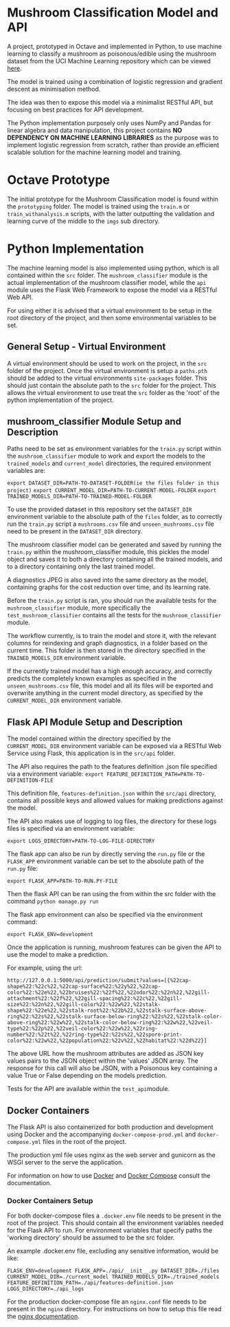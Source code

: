 # Mushroom Classification Model and API

A project, prototyped in Octave and implemented in Python, to use machine learning to classify a mushroom as poisonous/edible using the mushroom dataset from the UCI Machine Learning repository which can be viewed [here](https://www.kaggle.com/uciml/mushroom-classification).

The model is trained using a combination of logistic regression and gradient descent as minimisation method.

The idea was then to expose this model via a minimalist RESTful API, but focusing on best practices for API development.

The Python implementation purposely only uses NumPy and Pandas for linear algebra and data manipulation, this project contains **NO DEPENDENCY ON MACHINE LEARNING LIBRARIES** as the purpose was to implement logistic regression from scratch, rather than provide an efficient scalable solution for the machine learning model and training.

# Octave Prototype

The initial prototype for the Mushroom Classification model is found within the `prototyping` folder. The model is trained using the `train.m` or `train_withanalysis.m` scripts, with the latter outputting the validation and learning curve of the middle to the `imgs` sub directory.

# Python Implementation

The machine learning model is also implemented using python, which is all contained within the `src` folder. The `mushroom_classifier`  module is the actual implementation of the mushroom classifier model, while the `api` module uses the Flask Web Framework to expose the model via a RESTful Web API. 

For using either it is advised that a virtual environment to be setup in the root directory of the project, and then some environmental variables to be set.

## General Setup - Virtual Environment

A virtual environment should be used to work on the project, in the `src` folder of the project. Once the virtual environment is setup a `paths.pth` should be added to the virtual environments `site-packages` folder. This should just contain the absolute path to the `src` folder for the project. This allows the virtual environment to use treat the `src` folder as the 'root' of the python implementation of the project.

## mushroom_classifier Module Setup and Description

Paths need to be set as environment variables for the `train.py` script within the `mushroom_classifier` module to work and export the models to the `trained_models` and `current_model` directories, the required environment variables are:

`export DATASET_DIR=PATH-TO-DATASET-FOLDER(ie the files folder in this project)`
`export CURRENT_MODEL_DIR=PATH-TO-CURRENT-MODEL-FOLDER`
`export TRAINED_MODELS_DIR=PATH-TO-TRAINED-MODEL-FOLDER`

To use the provided dataset in this repository set the `DATASET_DIR` environment variable to the absolute path of the `files` folder, as to correctly run the `train.py` script a `mushrooms.csv` file and `unseen_mushrooms.csv` file need to be present in the `DATASET_DIR` directory.

The mushroom classifier model can be generated and saved by running the `train.py` within the mushroom_classifier module, this pickles the model object and saves it to both a directory containing all the trained models, and to a directory containing only the last trained model.

A diagnostics JPEG is also saved into the same directory as the model, containing graphs for the cost reduction over time, and its learning rate.

Before the `train.py` script is ran, you should run the available tests for the `mushroom_classifier` module, more specifically the `test_mushroom_classifier` contains all the tests for the `mushroom_classifier` module.

The workflow currently, is to train the model and store it, with the relevant columns for reindexing and graph diagnostics, in a folder based on the current time. This folder is then stored in the directory specified in the `TRAINED_MODELS_DIR` environment variable. 

If the currently trained model has a high enough accuracy, and correctly predicts the completely known examples as specified in the `unseen_mushrooms.csv` file, this model and all its files will be exported and overwrite anything in the current model directory, as specified by the `CURRENT_MODEL_DIR` environment variable.

## Flask API Module Setup and Description

The model contained within the directory specified by the `CURRENT_MODEL_DIR` environment variable can be exposed via a RESTful Web Service using Flask, this application is in the `src/api` folder.

The API also requires the path to the features definition .json file specified via a environment variable:
`export FEATURE_DEFINITION_PATH=PATH-TO-DEFINITION-FILE`

This definition file, `features-definition.json` within the `src/api` directory, contains all possible keys and allowed values for making predictions against the model.

The API also makes use of logging to log files, the directory for these logs files is specified via an environment variable:

`export LOGS_DIRECTORY=PATH-TO-LOG-FILE-DIRECTORY`

The flask app can also be run by directly serving the `run.py` file or the `FLASK_APP` environment variable can be set to the absolute path of the `run.py` file:

`export FLASK_APP=PATH-TO-RUN.PY-FILE`

Then the flask API can be ran using the from within the src folder with the command `python manage.py run`

The flask app environment can also be specified via the environment command:

`export FLASK_ENV=development`

Once the application is running, mushroom features can be given the API to use the model to make a prediction.

For example, using the url:

`http://127.0.0.1:5000/api/prediction/submit?values=[{%22cap-shape%22:%22c%22,%22cap-surface%22:%22y%22,%22cap-color%22:%22e%22,%22bruises%22:%22f%22,%22odor%22:%22n%22,%22gill-attachment%22:%22f%22,%22gill-spacing%22:%22c%22,%22gill-size%22:%22n%22,%22gill-color%22:%22w%22,%22stalk-shape%22:%22e%22,%22stalk-root%22:%22b%22,%22stalk-surface-above-ring%22:%22s%22,%22stalk-surface-below-ring%22:%22s%22,%22stalk-color-above-ring%22:%22w%22,%22stalk-color-below-ring%22:%22w%22,%22veil-type%22:%22p%22,%22veil-color%22:%22w%22,%22ring-number%22:%22t%22,%22ring-type%22:%22s%22,%22spore-print-color%22:%22w%22,%22population%22:%22v%22,%22habitat%22:%22d%22}]`

The above URL how the mushroom attributes are added as JSON key values pairs to the JSON object within the 'values' JSON array. The response for this call will also be JSON, with a Poisonous key containing a value True or False depending on the models prediction.

Tests for the API are available within the `test_api`module.

## Docker Containers

The Flask API is also containerized for both production and development using Docker and the accompanying `docker-compose-prod.yml` and `docker-compose.yml` files in the root of the project.

The production yml file uses nginx as the web server and gunicorn as the WSGI server to the serve the application.

For information on how to use [Docker](https://docs.docker.com/) and [Docker Compose](https://docs.docker.com/compose/) consult the documentation.

### Docker Containers Setup

For both docker-compose files a `.docker.env` file needs to be present in the root of the project. This should contain all the environment variables needed for the Flask API to run. For environment variables that specify paths the 'working directory' should be assumed to be the src folder. 

An example .docker.env file, excluding any sensitive information, would be like:

`FLASK_ENV=development
FLASK_APP=./api/__init__.py
DATASET_DIR=./files
CURRENT_MODEL_DIR=./current_model
TRAINED_MODELS_DIR=./trained_models
FEATURE_DEFINITION_PATH=./api/features-definition.json
LOGS_DIRECTORY=./api_logs`

For the production docker-compose file an `nginx.conf` file needs to be present in the `nginx` directory. For instructions on how to setup this file read the [nginx documentation](https://www.linode.com/docs/web-servers/nginx/nginx-installation-and-basic-setup/).


